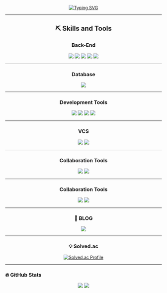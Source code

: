 <div align="center">

<!-- 헤더 이미지 -->
[![Typing SVG](https://readme-typing-svg.demolab.com?font=Chakra+Petch&size=28&pause=1000&color=EF7D1D&width=480&lines=Hi%2C+I%27m+Juchan%2C+a+Backend+Developer+🙋‍♀️)](https://git.io/typing-svg)

---

## ⛏️ Skills and Tools

### **Back-End**
<img src="https://img.shields.io/badge/Java-F44336?style=for-the-badge&logo=java&logoColor=white" />
<img src="https://img.shields.io/badge/Spring-6DB33F?style=for-the-badge&logo=spring&logoColor=white" />
<img src="https://img.shields.io/badge/Spring%20Data%20JPA-6DB33F?style=for-the-badge&logo=spring&logoColor=white" />
<img src="https://img.shields.io/badge/Spring%20Security-6DB33F?style=for-the-badge&logo=springsecurity&logoColor=white" />
<img src="https://img.shields.io/badge/Redis-DC382D?style=for-the-badge&logo=redis&logoColor=white" />

---

### **Database**
<img src="https://img.shields.io/badge/MySQL-4479A1?style=for-the-badge&logo=mysql&logoColor=white" />

---

### **Development Tools**
<img src="https://img.shields.io/badge/Docker-2496ED?style=for-the-badge&logo=docker&logoColor=white" />
<img src="https://img.shields.io/badge/IntelliJ%20IDEA-000000?style=for-the-badge&logo=intellijidea&logoColor=white" />
<img src="https://img.shields.io/badge/Postman-FF6C37?style=for-the-badge&logo=postman&logoColor=white" />
<img src="https://img.shields.io/badge/VS%20Code-007ACC?style=for-the-badge&logo=visualstudiocode&logoColor=white" />

---

### **VCS**
<img src="https://img.shields.io/badge/Git-F05032?style=for-the-badge&logo=git&logoColor=white" />
<img src="https://img.shields.io/badge/GitHub-181717?style=for-the-badge&logo=github&logoColor=white" />

---

### **Collaboration Tools**
<img src="https://img.shields.io/badge/Notion-000000?style=for-the-badge&logo=notion&logoColor=white" />
<img src="https://img.shields.io/badge/Slack-4A154B?style=for-the-badge&logo=slack&logoColor=white" />

---

### **Collaboration Tools**
<img src="https://img.shields.io/badge/Notion-000000?style=for-the-badge&logo=notion&logoColor=white" />
<img src="https://img.shields.io/badge/Slack-4A154B?style=for-the-badge&logo=slack&logoColor=white" />

---

### 🌈 BLOG
<a href="https://velog.io/@yjc1116/posts">
  <img src="https://img.shields.io/badge/Velog-1EBC8F.svg?style=for-the-badge&logo=velog&logoColor=white" />
</a>

---

### 💡 Solved.ac
[![Solved.ac Profile](http://mazassumnida.wtf/api/v2/generate_badge?boj=yjc7241)](https://solved.ac/yjc7241/)

</div>

---

### 🔥 GitHub Stats
<div align="center">
  <img src="https://github-readme-stats.vercel.app/api/top-langs/?username=jjuchan&layout=compact&theme=dark" />
  <img src="https://github-profile-summary-cards.vercel.app/api/cards/profile-details?username=jjuchan&theme=dark" />
  
</div>
